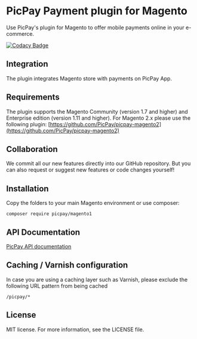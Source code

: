 # PicPay Payment plugin for Magento
Use PicPay's plugin for Magento to offer mobile payments online in your e-commerce.

[![Codacy Badge](https://api.codacy.com/project/badge/Grade/45e2990110524d518261fb37fda04d0a)](https://www.codacy.com/app/deniscsz/picpay-magento?utm_source=github.com&amp;utm_medium=referral&amp;utm_content=deniscsz/picpay-magento&amp;utm_campaign=Badge_Grade)

## Integration
The plugin integrates Magento store with payments on PicPay App.

## Requirements
The plugin supports the Magento Community (version 1.7 and higher) and Enterprise edition (version 1.11 and higher). 
For Magento 2.x please use the following plugin: [https://github.com/PicPay/picpay-magento2](https://github.com/PicPay/picpay-magento2)

## Collaboration
We commit all our new features directly into our GitHub repository.
But you can also request or suggest new features or code changes yourself!

## Installation
Copy the folders to your main Magento environment or use composer:
```
composer require picpay/magento1
```

## API Documentation
[PicPay API documentation](https://ecommerce.picpay.com/doc/)

## Caching / Varnish configuration
In case you are using a caching layer such as Varnish, please exclude the following URL pattern from being cached
```
/picpay/*
```

## License
MIT license. For more information, see the LICENSE file.